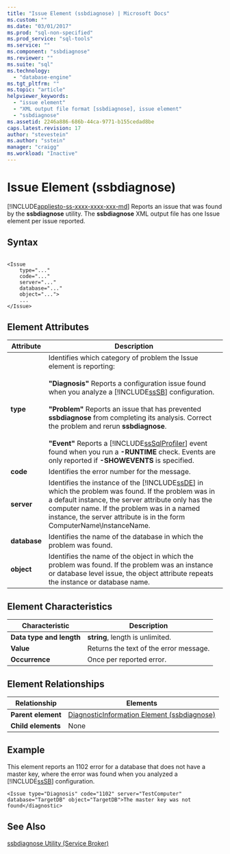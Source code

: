 ```yaml
---
title: "Issue Element (ssbdiagnose) | Microsoft Docs"
ms.custom: ""
ms.date: "03/01/2017"
ms.prod: "sql-non-specified"
ms.prod_service: "sql-tools"
ms.service: ""
ms.component: "ssbdiagnose"
ms.reviewer: ""
ms.suite: "sql"
ms.technology: 
  - "database-engine"
ms.tgt_pltfrm: ""
ms.topic: "article"
helpviewer_keywords: 
  - "issue element"
  - "XML output file format [ssbdiagnose], issue element"
  - "ssbdiagnose"
ms.assetid: 2246a886-686b-44ca-9771-b155cedad8be
caps.latest.revision: 17
author: "stevestein"
ms.author: "sstein"
manager: "craigg"
ms.workload: "Inactive"
---
```

# Issue Element (ssbdiagnose)
[!INCLUDE[appliesto-ss-xxxx-xxxx-xxx-md](../../includes/appliesto-ss-xxxx-xxxx-xxx-md.md)]
  Reports an issue that was found by the **ssbdiagnose** utility. The **ssbdiagnose** XML output file has one Issue element per issue reported.  
  
## Syntax  
  
```  
  
<Issue  
    type="..."   
    code="..."   
    server="..."   
    database="..."   
    object="...">   
    ...   
</Issue>  
```  
  
## Element Attributes  
  
|Attribute|Description|  
|---------------|-----------------|  
|**type**|Identifies which category of problem the Issue element is reporting:<br /><br /> **"Diagnosis"** Reports a configuration issue found when you analyze a [!INCLUDE[ssSB](../../includes/sssb-md.md)] configuration.<br /><br /> **"Problem"** Reports an issue that has prevented **ssbdiagnose** from completing its analysis. Correct the problem and rerun **ssbdiagnose**.<br /><br /> **"Event"** Reports a [!INCLUDE[ssSqlProfiler](../../includes/sssqlprofiler-md.md)] event found when you run a **-RUNTIME** check. Events are only reported if **-SHOWEVENTS** is specified.|  
|**code**|Identifies the error number for the message.|  
|**server**|Identifies the instance of the [!INCLUDE[ssDE](../../includes/ssde-md.md)] in which the problem was found. If the problem was in a default instance, the server attribute only has the computer name. If the problem was in a named instance, the server attribute is in the form ComputerName\InstanceName.|  
|**database**|Identifies the name of the database in which the problem was found.|  
|**object**|Identifies the name of the object in which the problem was found. If the problem was an instance or database level issue, the object attribute repeats the instance or database name.|  
  
## Element Characteristics  
  
|Characteristic|Description|  
|--------------------|-----------------|  
|**Data type and length**|**string**, length is unlimited.|  
|**Value**|Returns the text of the error message.|  
|**Occurrence**|Once per reported error.|  
  
## Element Relationships  
  
|Relationship|Elements|  
|------------------|--------------|  
|**Parent element**|[DiagnosticInformation Element &#40;ssbdiagnose&#41;](../../tools/ssbdiagnose/diagnosticinformation-element-ssbdiagnose.md)|  
|**Child elements**|None|  
  
## Example  
 This element reports an 1102 error for a database that does not have a master key, where the error was found when you analyzed a [!INCLUDE[ssSB](../../includes/sssb-md.md)] configuration.  
  
```  
<Issue type="Diagnosis" code="1102" server="TestComputer" database="TargetDB" object="TargetDB">The master key was not found</diagnostic>  
```  
  
## See Also  
 [ssbdiagnose Utility &#40;Service Broker&#41;](../../tools/ssbdiagnose/ssbdiagnose-utility-service-broker.md)  
  
  
